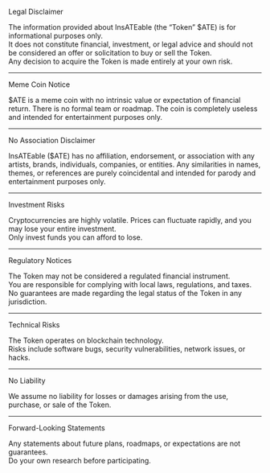Legal Disclaimer

The information provided about InsATEable (the “Token” $ATE) is for informational purposes only.  
It does not constitute financial, investment, or legal advice and should not be considered an offer or solicitation to buy or sell the Token.  
Any decision to acquire the Token is made entirely at your own risk.

---

Meme Coin Notice

$ATE is a meme coin with no intrinsic value or expectation of financial return. There is no formal team or roadmap. The coin is completely useless and intended for entertainment purposes only.

---

No Association Disclaimer

InsATEable ($ATE) has no affiliation, endorsement, or association with any artists, brands, individuals, companies, or entities. Any similarities in names, themes, or references are purely coincidental and intended for parody and entertainment purposes only.

---

Investment Risks

Cryptocurrencies are highly volatile. Prices can fluctuate rapidly, and you may lose your entire investment.  
Only invest funds you can afford to lose.

---

Regulatory Notices

The Token may not be considered a regulated financial instrument.  
You are responsible for complying with local laws, regulations, and taxes.  
No guarantees are made regarding the legal status of the Token in any jurisdiction.

---

Technical Risks

The Token operates on blockchain technology.  
Risks include software bugs, security vulnerabilities, network issues, or hacks.

---

No Liability

We assume no liability for losses or damages arising from the use, purchase, or sale of the Token.

---

Forward-Looking Statements

Any statements about future plans, roadmaps, or expectations are not guarantees.  
Do your own research before participating.
